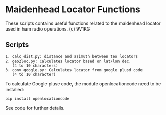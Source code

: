 # Maidenhead Locator Functions
These scripts contains useful functions related to the maidenhead locator
used in ham radio operations.
(c) 9V1KG 
## Scripts
    1. calc_dist.py: distance and azimuth between teo locators
    2. geo2loc.py: Calculates locator based on lat/lon dec. 
       (4 to 10 characters)
    3. conv_google.py: Calculates locator from google plusd code
       (4 to 10 character)

To calculate Google pluse code, the module openlocationcode need to 
be installed:

    pip install openlocationcode

See code for further details.
